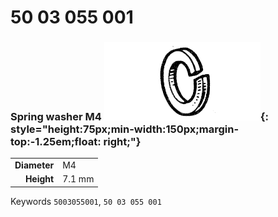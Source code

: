 # 50 03 055 001

### Spring washer M4 ![](../assets/images/parts/spring_washer.png){: style="height:75px;min-width:150px;margin-top:-1.25em;float: right;"}

|   |   |
|---:|---|
**Diameter** | M4
**Height** |7.1 mm

Keywords `5003055001`, `50 03 055 001`
